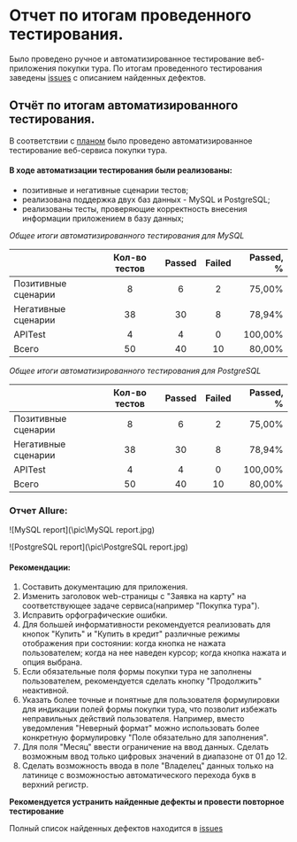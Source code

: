 # Отчет по итогам проведенного тестирования.
Было проведено ручное и автоматизированное тестирование веб-приложения покупки тура.
По итогам проведенного тестирования заведены [issues](https://github.com/Andrey-Shelikhanov/Diploma.QA.Engineer/issues) с описанием найденных дефектов.

## Отчёт по итогам автоматизированного тестирования.

В соответствии с [планом](https://github.com/Andrey-Shelikhanov/Diploma.QA.Engineer/blob/main/documentation/Plan.md) было проведено автоматизированное тестирование веб-сервиса покупки тура.

#### В ходе автоматизации тестирования были реализованы:
- позитивные и негативные сценарии тестов;
- реализована поддержка двух баз данных - MySQL и PostgreSQL;
- реализованы тесты, проверяющие корректность внесения информации приложением в базу данных;

*Общее итоги автоматизированного тестирования для MySQL*


|                     | Кол-во тестов | Passed | Failed | Passed, % |
|:--------------------|:-------------:|:------:|:------:|----------:|
| Позитивные сценарии |       8       |   6    |   2    |    75,00% |
| Негативные сценарии |      38       |   30   |   8    |    78,94% |
| APITest             |       4       |   4    |   0    |   100,00% |
| Всего               |      50       |   40   |   10   |    80,00% |


*Общее итоги автоматизированного тестирования для PostgreSQL*


|                     | Кол-во тестов | Passed | Failed | Passed, % |
|:--------------------|:-------------:|:------:|:------:|----------:|
| Позитивные сценарии |       8       |   6    |   2    |    75,00% |
| Негативные сценарии |      38       |   30   |   8    |    78,94% |
| APITest             |       4       |   4    |   0    |   100,00% |
| Всего               |      50       |   40   |   10   |    80,00% |

### Отчет Allure:
![MySQL report](\pic\MySQL report.jpg)


![PostgreSQL report](\pic\PostgreSQL report.jpg)

#### Рекомендации:
1. Составить документацию для приложения.
2. Изменить заголовок web-страницы с "Заявка на карту" на соответствующее задаче сервиса(например "Покупка тура").
3. Исправить орфографические ошибки.
4. Для большей информативности рекомендуется реализовать для кнопок "Купить" и "Купить в кредит" различные режимы отображения при состоянии: когда кнопка не нажата пользователем; когда на нее наведен курсор; когда кнопка нажата и опция выбрана.
5. Если обязательные поля формы покупки тура не заполнены пользователем, рекомендуется сделать кнопку "Продолжить" неактивной.
6. Указать более точные и понятные для пользователя формулировки для индикации полей формы покупки тура, что позволит избежать неправильных действий пользователя. Например, вместо уведомления "Неверный формат" можно использовать более конкретную формулировку "Поле обязательно для заполнения".
7. Для поля "Месяц" ввести ограничение на ввод данных. Сделать возможным ввод только цифровых значений в диапазоне от 01 до 12.
8. Сделать возможность ввода в поле "Владелец" данных только на латинице с возможностью автоматического перехода букв в верхний регистр.

**Рекомендуется устранить найденные дефекты и провести повторное тестирование**

Полный список найденных дефектов находится в [issues](https://github.com/Andrey-Shelikhanov/Diploma.QA.Engineer/issues)
